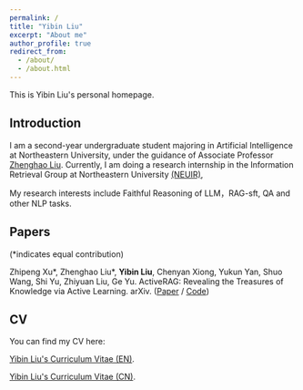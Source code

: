 ```yaml
---
permalink: /
title: "Yibin Liu"
excerpt: "About me"
author_profile: true
redirect_from: 
  - /about/
  - /about.html
---
```


This is Yibin Liu's personal homepage.

## Introduction

I am a second-year undergraduate student majoring in Artificial Intelligence at Northeastern University, under the guidance of Associate Professor [Zhenghao Liu](https://edwardzh.github.io/). Currently, I am doing a research internship in the Information Retrieval Group at Northeastern University [(NEUIR)](https://neuir.github.io/), 

My research interests include Faithful Reasoning of LLM，RAG-sft, QA and other NLP tasks.


## Papers
(*indicates equal contribution)

Zhipeng Xu\*, Zhenghao Liu\*, **Yibin Liu**, Chenyan Xiong, Yukun Yan, Shuo Wang, Shi Yu, Zhiyuan Liu, Ge Yu. ActiveRAG: Revealing the Treasures of Knowledge via Active Learning. arXiv. ([Paper](https://arxiv.org/abs/2402.13547) / [Code](https://github.com/OpenMatch/ActiveRAG))



## CV
You can find my CV here: 

[Yibin Liu's Curriculum Vitae (EN)](../assets/kelvin-lau.pdf).

[Yibin Liu's Curriculum Vitae (CN)](../assets/yibinliu_cn.pdf).



